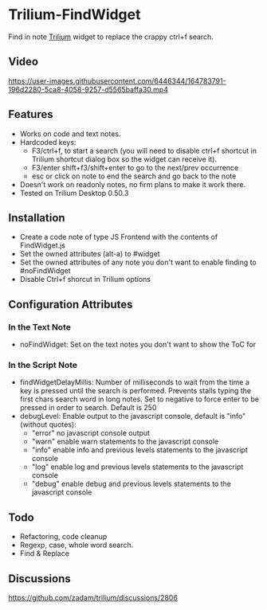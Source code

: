 # Trilium-FindWidget

Find in note [Trilium](https://github.com/zadam/trilium/) widget to replace the crappy ctrl+f search.

## Video

https://user-images.githubusercontent.com/6446344/164783791-196d2280-5ca8-4058-9257-d5565baffa30.mp4

## Features
- Works on code and text notes.
- Hardcoded keys:
  - F3/ctrl+f, to start a search (you will need to disable ctrl+f shortcut in Trilium shortcut dialog box so the widget can receive it).
  - F3/enter shift+f3/shift+enter to go to the next/prev occurrence
  - esc or click on note to end the search and go back to the note
- Doesn't work on readonly notes, no firm plans to make it work there.
- Tested on Trilium Desktop 0.50.3

## Installation
- Create a code note of type JS Frontend with the contents of FindWidget.js
- Set the owned attributes (alt-a) to #widget
- Set the owned attributes of any note you don't want to enable finding to #noFindWidget
- Disable Ctrl+f shorcut in Trilium options

## Configuration Attributes
### In the Text Note
- noFindWidget: Set on the text notes you don't want to show the ToC for
### In the Script Note
- findWidgetDelayMillis: Number of milliseconds to wait from the time a key is
  pressed until the search is performed. Prevents stalls typing the first chars
  search word in long notes. Set to negative to force enter to be pressed in order
  to search. Default is 250
- debugLevel: Enable output to the javascript console, default is "info"
  (without quotes): 
    - "error" no javascript console output
    - "warn" enable warn statements to the javascript console
    - "info" enable info and previous levels statements to the javascript console
    - "log" enable log and previous levels statements to the javascript console
    - "debug" enable debug and previous levels statements to the javascript console


## Todo
- Refactoring, code cleanup
- Regexp, case, whole word search.
- Find & Replace

## Discussions

https://github.com/zadam/trilium/discussions/2806

